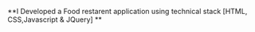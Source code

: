 **I Developed a Food restarent application using technical stack [HTML, CSS,Javascript & JQuery]
**
